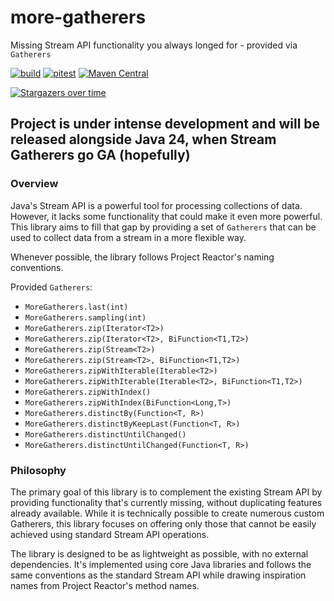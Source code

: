 # more-gatherers

Missing Stream API functionality you always longed for - provided via `Gatherers`

[![build](https://github.com/pivovarit/more-gatherers/actions/workflows/build.yml/badge.svg?branch=main)](https://github.com/pivovarit/more-gatherers/actions/workflows/build.yml)
[![pitest](https://github.com/pivovarit/more-gatherers/actions/workflows/pitest.yml/badge.svg?branch=main)](https://pivovarit.github.io/more-gatherers)
[![Maven Central](https://maven-badges.herokuapp.com/maven-central/com.pivovarit/more-gatherers/badge.svg)](https://maven-badges.herokuapp.com/maven-central/com.pivovarit/more-gatherers)

[![Stargazers over time](https://starchart.cc/pivovarit/more-gatherers.svg?variant=adaptive)](https://starchart.cc/pivovarit/more-gatherers)

## Project is under intense development and will be released alongside Java 24, when Stream Gatherers go GA (hopefully)

### Overview

Java's Stream API is a powerful tool for processing collections of data. However, it lacks some functionality that could make it even more powerful. This library aims to fill that gap by providing a set of `Gatherers` that can be used to collect data from a stream in a more flexible way.

Whenever possible, the library follows Project Reactor's naming conventions.

Provided `Gatherers`:
- `MoreGatherers.last(int)`
- `MoreGatherers.sampling(int)`
- `MoreGatherers.zip(Iterator<T2>)`
- `MoreGatherers.zip(Iterator<T2>, BiFunction<T1,T2>)`
- `MoreGatherers.zip(Stream<T2>)`
- `MoreGatherers.zip(Stream<T2>, BiFunction<T1,T2>)`
- `MoreGatherers.zipWithIterable(Iterable<T2>)`
- `MoreGatherers.zipWithIterable(Iterable<T2>, BiFunction<T1,T2>)`
- `MoreGatherers.zipWithIndex()`
- `MoreGatherers.zipWithIndex(BiFunction<Long,T>)`
- `MoreGatherers.distinctBy(Function<T, R>)`
- `MoreGatherers.distinctByKeepLast(Function<T, R>)`
- `MoreGatherers.distinctUntilChanged()`
- `MoreGatherers.distinctUntilChanged(Function<T, R>)`

### Philosophy

The primary goal of this library is to complement the existing Stream API by providing functionality that's currently missing, without duplicating features already available. While it is technically possible to create numerous custom Gatherers, this library focuses on offering only those that cannot be easily achieved using standard Stream API operations.

The library is designed to be as lightweight as possible, with no external dependencies. It's implemented using core Java libraries and follows the same conventions as the standard Stream API while drawing inspiration names from Project Reactor's method names.
